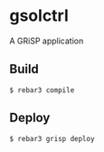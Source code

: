 gsolctrl
=====

A GRiSP application

Build
-----

    $ rebar3 compile

Deploy
------

    $ rebar3 grisp deploy
